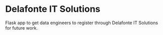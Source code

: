 # Delafonte IT Solutions

Flask app to get data engineers to register through Delafonte IT Solutions for future work.

